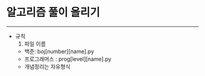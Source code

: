 # 알고리즘 풀이 올리기
---

* 규칙 
  1. 파일 이름
	* 백준: boj[number][name].py
	* 프로그래머스 : prog[level][name].py
	* 개념정리는 자유형식
